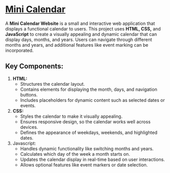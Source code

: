 <h1>
  <a href="https://akshat0502.github.io/Mini-Calendar/">Mini Calendar</a>
</h1>

<p>A <b>Mini Calendar Website</b> is a small and interactive web application that displays a functional calendar to users. This project uses <b>HTML, CSS,</b> and <b>JavaScript</b> to create a visually appealing and dynamic calendar that can display days, months, and years. Users can navigate through different months and years, and additional features like event marking can be incorporated.</p>

<h2>Key Components:</h2>

<ol>
  <li><b>HTML:</b>
    <ul>
      <li>Structures the calendar layout.</li>
      <li>Contains elements for displaying the month, days, and navigation buttons.</li>
      <li>Includes placeholders for dynamic content such as selected dates or events.</li>
    </ul>
  </li>
  <li><b>CSS:</b>
    <ul>
      <li>Styles the calendar to make it visually appealing.</li>
      <li>Ensures responsive design, so the calendar works well across devices.</li>
      <li>Defines the appearance of weekdays, weekends, and highlighted dates.</li>
    </ul>
  </li>
  <li>Javascript:
    <ul>
      <li>Handles dynamic functionality like switching months and years.</li>
      <li>Calculates which day of the week a month starts on.</li>
      <li>Updates the calendar display in real-time based on user interactions.</li>
      <li>Allows optional features like event markers or date selection.</li>
    </ul>
  </li>
</ol>
